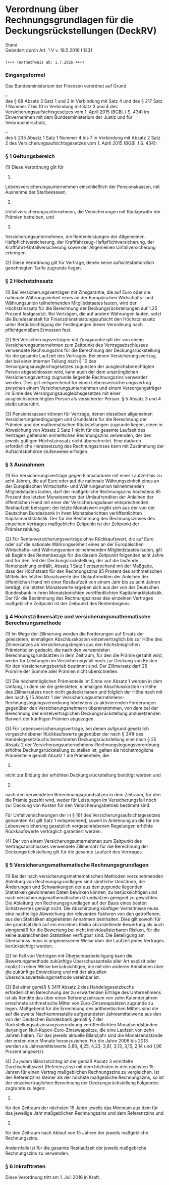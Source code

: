 Verordnung über Rechnungsgrundlagen für die Deckungsrückstellungen (DeckRV)
===========================================================================

Stand  
Geändert durch Art. 1 V v. 18.5.2016 I 1231

### 

```
(+++ Textnachweis ab: 1.7.2016 +++)
```

### Eingangsformel

Das Bundesministerium der Finanzen verordnet auf Grund

–  
des § 88 Absatz 3 Satz 1 und 2 in Verbindung mit Satz 4 und des § 217 Satz 1 Nummer 7 bis 10 in Verbindung mit Satz 3 und 4 des Versicherungsaufsichtsgesetzes vom 1. April 2015 (BGBl. I S. 434) im Einvernehmen mit dem Bundesministerium der Justiz und für Verbraucherschutz,

–  
des § 235 Absatz 1 Satz 1 Nummer 4 bis 7 in Verbindung mit Absatz 2 Satz 2 des Versicherungsaufsichtsgesetzes vom 1. April 2015 (BGBl. I S. 434):

### § 1 Geltungsbereich

(1) Diese Verordnung gilt für

1.  
Lebensversicherungsunternehmen einschließlich der Pensionskassen, mit Ausnahme der Sterbekassen,

2.  
Unfallversicherungsunternehmen, die Versicherungen mit Rückgewähr der Prämien betreiben, und

3.  
Versicherungsunternehmen, die Rentenleistungen der Allgemeinen Haftpflichtversicherung, der Kraftfahrzeug-Haftpflichtversicherung, der Kraftfahrt-Unfallversicherung sowie der Allgemeinen Unfallversicherung erbringen.

(2) Diese Verordnung gilt für Verträge, denen keine aufsichtsbehördlich genehmigten Tarife zugrunde liegen.

### § 2 Höchstzinssatz

(1) Bei Versicherungsverträgen mit Zinsgarantie, die auf Euro oder die nationale Währungseinheit eines an der Europäischen Wirtschafts- und Währungsunion teilnehmenden Mitgliedstaates lauten, wird der Höchstzinssatz für die Berechnung der Deckungsrückstellungen auf 1,25 Prozent festgesetzt. Bei Verträgen, die auf andere Währungen lauten, setzt die Bundesanstalt für Finanzdienstleistungsaufsicht den Höchstzinssatz unter Berücksichtigung der Festlegungen dieser Verordnung nach pflichtgemäßem Ermessen fest.

(2) Bei Versicherungsverträgen mit Zinsgarantie gilt der von einem Versicherungsunternehmen zum Zeitpunkt des Vertragsabschlusses verwendete Rechnungszins für die Berechnung der Deckungsrückstellung für die gesamte Laufzeit des Vertrages. Bei einem Versicherungsvertrag, der bei einer internen Teilung nach § 10 des Versorgungsausgleichsgesetzes zugunsten der ausgleichsberechtigten Person abgeschlossen wird, kann auch der dem ursprünglichen Versicherungsvertrag zugrunde liegende Rechnungszins verwendet werden. Dies gilt entsprechend für einen Lebensversicherungsvertrag zwischen einem Versicherungsunternehmen und einem Versorgungsträger im Sinne des Versorgungsausgleichsgesetzes mit einer ausgleichsberechtigten Person als versicherter Person. § 5 Absatz 3 und 4 bleibt unberührt.

(3) Pensionskassen können für Verträge, denen dieselben allgemeinen Versicherungsbedingungen und Grundsätze für die Berechnung der Prämien und der mathematischen Rückstellungen zugrunde liegen, einen in Abweichung von Absatz 2 Satz 1 nicht für die gesamte Laufzeit des Vertrages geltenden einheitlichen Rechnungszins verwenden, der den jeweils gültigen Höchstzinssatz nicht überschreitet. Eine dadurch erforderliche Herabsetzung des Rechnungszinses kann mit Zustimmung der Aufsichtsbehörde stufenweise erfolgen.

### § 3 Ausnahmen

(1) Für Versicherungsverträge gegen Einmalprämie mit einer Laufzeit bis zu acht Jahren, die auf Euro oder auf die nationale Währungseinheit eines an der Europäischen Wirtschafts- und Währungsunion teilnehmenden Mitgliedstaates lauten, darf der maßgebliche Rechnungszins höchstens 85 Prozent des letzten Monatswertes der Umlaufrenditen der Anleihen der öffentlichen Hand mit einer der Versicherungsdauer entsprechenden Restlaufzeit betragen; der letzte Monatswert ergibt sich aus der von der Deutschen Bundesbank in ihren Monatsberichten veröffentlichten Kapitalmarktstatistik. Der für die Bestimmung des Rechnungszinses des einzelnen Vertrages maßgebliche Zeitpunkt ist der Zeitpunkt der Prämienzahlung.

(2) Für Rentenversicherungsverträge ohne Rückkaufswert, die auf Euro oder auf die nationale Währungseinheit eines an der Europäischen Wirtschafts- und Währungsunion teilnehmenden Mitgliedstaates lauten, gilt ab Beginn des Rentenbezugs für die diesem Zeitpunkt folgenden acht Jahre und für den Teil der Deckungsrückstellung, der auf die laufende Rentenzahlung entfällt, Absatz 1 Satz 1 entsprechend mit der Maßgabe, dass der Höchstsatz für den Rechnungszins 85 Prozent des arithmetischen Mittels der letzten Monatswerte der Umlaufrenditen der Anleihen der öffentlichen Hand mit einer Restlaufzeit von einem Jahr bis zu acht Jahren beträgt; die letzten Monatswerte ergeben sich aus der von der Deutschen Bundesbank in ihren Monatsberichten veröffentlichten Kapitalmarktstatistik. Der für die Bestimmung des Rechnungszinses des einzelnen Vertrages maßgebliche Zeitpunkt ist der Zeitpunkt des Rentenbeginns.

### § 4 Höchstzillmersätze und versicherungsmathematische Berechnungsmethode

(1) Im Wege der Zillmerung werden die Forderungen auf Ersatz der geleisteten, einmaligen Abschlusskosten einzelvertraglich bis zur Höhe des Zillmersatzes ab Versicherungsbeginn aus den höchstmöglichen Prämienteilen gedeckt, die nach den verwendeten Berechnungsgrundsätzen in dem Zeitraum, für den die Prämie gezahlt wird, weder für Leistungen im Versicherungsfall noch zur Deckung von Kosten für den Versicherungsbetrieb bestimmt sind. Der Zillmersatz darf 25 Promille der Summe aller Prämien nicht überschreiten.

(2) Die höchstmöglichen Prämienteile im Sinne von Absatz 1 werden in dem Umfang, in dem sie die geleisteten, einmaligen Abschlusskosten in Höhe des Zillmersatzes noch nicht gedeckt haben und folglich der Höhe nach mit den nach § 15 Absatz 1 der Versicherungsunternehmens-Rechnungslegungsverordnung höchstens zu aktivierenden Forderungen gegenüber den Versicherungsnehmern übereinstimmen, von dem bei der Berechnung der einzelvertraglichen Deckungsrückstellung anzusetzenden Barwert der künftigen Prämien abgezogen.

(3) Für Lebensversicherungsverträge, bei denen aufgrund gesetzlich vorgeschriebener Rückkaufswerte gegenüber der nach § 341f des Handelsgesetzbuchs berechneten Deckungsrückstellung eine nach § 25 Absatz 2 der Versicherungsunternehmens-Rechnungslegungsverordnung erhöhte Deckungsrückstellung zu stellen ist, gelten als höchstmögliche Prämienteile gemäß Absatz 1 die Prämienteile, die

1.  
nicht zur Bildung der erhöhten Deckungsrückstellung benötigt werden und

2.  
nach den verwendeten Berechnungsgrundsätzen in dem Zeitraum, für den die Prämie gezahlt wird, weder für Leistungen im Versicherungsfall noch zur Deckung von Kosten für den Versicherungsbetrieb bestimmt sind.

Für Unfallversicherungen der in § 161 des Versicherungsaufsichtsgesetzes genannten Art gilt Satz 1 entsprechend, soweit in Anlehnung an die für die Lebensversicherung gesetzlich vorgeschriebenen Regelungen erhöhte Rückkaufswerte vertraglich garantiert werden.

(4) Der von einem Versicherungsunternehmen zum Zeitpunkt des Vertragsabschlusses verwendete Zillmersatz für die Berechnung der Deckungsrückstellung gilt für die gesamte Laufzeit des Vertrages.

### § 5 Versicherungsmathematische Rechnungsgrundlagen

(1) Bei der nach versicherungsmathematischen Methoden vorzunehmenden Ableitung von Rechnungsgrundlagen sind sämtliche Umstände, die Änderungen und Schwankungen der aus den zugrunde liegenden Statistiken gewonnenen Daten bewirken können, zu berücksichtigen und nach versicherungsmathematischen Grundsätzen geeignet zu gewichten. Die Ableitung von Rechnungsgrundlagen auf der Basis eines besten Schätzwertes genügt nicht. Die Abschätzung künftiger Verhältnisse muss eine nachteilige Abweichung der relevanten Faktoren von den getroffenen, aus den Statistiken abgeleiteten Annahmen beinhalten. Dies gilt sowohl für die grundsätzlich auf ein einzelnes Risiko abzustellende Bewertung als auch sinngemäß für die Bewertung bei nicht individualisierbaren Risiken, für die keine ausreichenden Statistiken verfügbar sind. Die Beteiligung am Überschuss muss in angemessener Weise über die Laufzeit jedes Vertrages berücksichtigt werden.

(2) Im Fall von Verträgen mit Überschussbeteiligung kann die Bewertungsmethode zukünftige Überschussanteile aller Art explizit oder implizit in einer Weise berücksichtigen, die mit den anderen Annahmen über die zukünftige Entwicklung und mit der aktuellen Überschussverteilungsmethode vereinbar ist.

(3) Bei einer gemäß § 341f Absatz 2 des Handelsgesetzbuchs erforderlichen Berechnung der zu erwartenden Erträge des Unternehmens ist als Rendite das über einen Referenzzeitraum von zehn Kalenderjahren errechnete arithmetische Mittel von Euro-Zinsswapsätzen zugrunde zu legen. Maßgebend für die Errechnung des arithmetischen Mittels sind die auf die zweite Nachkommastelle aufgerundeten Jahresmittelwerte aus den von der Deutschen Bundesbank gemäß § 7 der Rückstellungsabzinsungsverordnung veröffentlichten Monatsendständen derjenigen Null-Kupon-Euro-Zinsswapsätze, die eine Laufzeit von zehn Jahren haben. Für das jeweils aktuelle Bilanzjahr sind die Monatsendstände der ersten neun Monate heranzuziehen. Für die Jahre 2006 bis 2013 werden als Jahresmittelwerte 3,86, 4,25, 4,23, 3,81, 3,13, 3,15, 2,14 und 1,96 Prozent angesetzt.

(4) Zu jedem Bilanzstichtag ist der gemäß Absatz 3 ermittelte Durchschnittswert (Referenzzins) mit dem höchsten in den nächsten 15 Jahren für einen Vertrag maßgeblichen Rechnungszins zu vergleichen. Ist der Referenzzins kleiner als der höchste maßgebliche Rechnungszins, so ist der einzelvertraglichen Berechnung der Deckungsrückstellung Folgendes zugrunde zu legen:

1.  
für den Zeitraum der nächsten 15 Jahre jeweils das Minimum aus dem für das jeweilige Jahr maßgeblichen Rechnungszins und dem Referenzzins und

2.  
für den Zeitraum nach Ablauf von 15 Jahren der jeweils maßgebliche Rechnungszins.

Andernfalls ist für die gesamte Restlaufzeit der jeweils maßgebliche Rechnungszins zu verwenden.

### § 6 Inkrafttreten

Diese Verordnung tritt am 1. Juli 2016 in Kraft.
